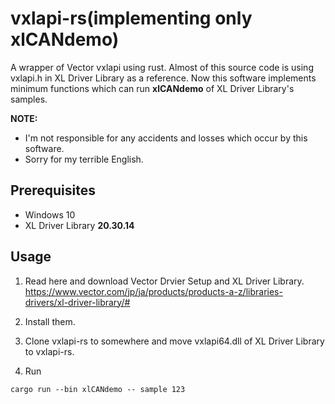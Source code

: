 # vxlapi-rs(implementing only xlCANdemo)

A wrapper of Vector vxlapi using rust.
Almost of this source code is using vxlapi.h in XL Driver Library as a reference.
Now this software implements minimum functions which can run **xlCANdemo** of XL Driver Library's samples.

**NOTE:**
- I'm not responsible for any accidents and losses which occur by this software.
- Sorry for my terrible English.


## Prerequisites
- Windows 10
- XL Driver Library **20.30.14**

## Usage
1. Read here and download Vector Drvier Setup and XL Driver Library.
https://www.vector.com/jp/ja/products/products-a-z/libraries-drivers/xl-driver-library/#

2. Install them.

3. Clone vxlapi-rs to somewhere and move vxlapi64.dll of XL Driver Library to vxlapi-rs.

4. Run
```
cargo run --bin xlCANdemo -- sample 123
```
